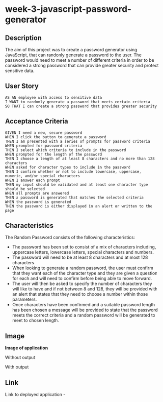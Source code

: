 # week-3-javascript-password-generator

## Description 

The aim of this project was to create a password generator using JavaScript, that can randonly generate a password to the user. The password would need to meet a number of different criteria in order to be considered a strong password that can provide greater security and protect sensitive data. 

## User Story

```
AS AN employee with access to sensitive data
I WANT to randomly generate a password that meets certain criteria
SO THAT I can create a strong password that provides greater security
```

## Acceptance Criteria

```
GIVEN I need a new, secure password
WHEN I click the button to generate a password
THEN I am presented with a series of prompts for password criteria
WHEN prompted for password criteria
THEN I select which criteria to include in the password
WHEN prompted for the length of the password
THEN I choose a length of at least 8 characters and no more than 128 characters
WHEN asked for character types to include in the password
THEN I confirm whether or not to include lowercase, uppercase, numeric, and/or special characters
WHEN I answer each prompt
THEN my input should be validated and at least one character type should be selected
WHEN all prompts are answered
THEN a password is generated that matches the selected criteria
WHEN the password is generated
THEN the password is either displayed in an alert or written to the page
```

## Characteristics

The Random Password consists of the following characteristics:

* The password has been set to consist of a mix of characters including, uppercase letters, lowercase letters, special characters and numbers.
* The password will need to be at least 8 characters and at most 128 characters 
* When looking to generate a random password, the user must confirm that they want each of the character type and they are given a question for each and will need to confirm before being able to move forward.
* The user will then be asked to specify the number of characters they will like to have and if not between 8 and 128, they will be provided with an alert that states that they need to choose a number within those parameters. 
* Once characters have been confirmed and a suitable password length has been chosen a message will be provided to state that the password meets the correct criteria and a random password will be generated to meet to chosen length.

## Image

**Image of application**

Without output 



With output


## Link 

Link to deployed application - 